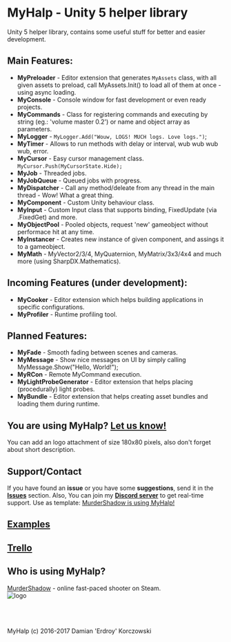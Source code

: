# MyHalp - Unity 5 helper library
Unity 5 helper library, contains some useful stuff for better and easier development.

## Main Features:
 - **MyPreloader** - Editor extension that generates `MyAssets` class, with all given assets to preload, call MyAssets.Init() to load all of them at once - using async loading.
 - **MyConsole** - Console window for fast development or even ready projects.
 - **MyCommands** - Class for registering commands and executing by string (eg.: 'volume master 0.2') or name and object array as parameters.
 - **MyLogger** - `MyLogger.Add("Wouw, LOGS! MUCH logs. Love logs.")`;
 - **MyTimer** - Allows to run methods with delay or interval, wub wub wub wub, error.
 - **MyCursor** - Easy cursor management class. `MyCursor.Push(MyCursorState.Hide);`
 - **MyJob** - Threaded jobs.
 - **MyJobQueue** - Queued jobs with progress.
 - **MyDispatcher** - Call any method/deleate from any thread in the main thread - Wow! What a great thing.
 - **MyComponent** - Custom Unity behaviour class.
 - **MyInput** - Custom Input class that supports binding, FixedUpdate (via .FixedGet) and more.
 - **MyObjectPool** - Pooled objects, request 'new' gameobject without performace hit at any time.
 - **MyInstancer** - Creates new instance of given component, and assings it to a gameobject.
 - **MyMath** - MyVector2/3/4, MyQuaternion, MyMatrix/3x3/4x4 and much more (using SharpDX.Mathematics).

## Incoming Features (under development):
 - **MyCooker** - Editor extension which helps building applications in specific configurations.
 - **MyProfiler** - Runtime profiling tool.
 
## Planned Features:
 - **MyFade** - Smooth fading between scenes and cameras.
 - **MyMessage** - Show nice messages on UI by simply calling MyMessage.Show("Hello, World!");
 - **MyRCon** - Remote MyCommand execution.
 - **MyLightProbeGenerator** - Editor extension that helps placing (procedurally) light probes.
 - **MyBundle** - Editor extension that helps creating asset bundles and loading them during runtime.

## You are using MyHalp? [Let us know!](https://github.com/Erdroy/MyHalp/issues) 
You can add an logo attachment of size 180x80 pixels, also don't forget about short description.

## Support/Contact
If you have found an **issue** or you have some **suggestions**, send it in the **[Issues](https://github.com/Erdroy/MyHalp/issues)** section.
Also, You can join my **[Discord server](https://discord.gg/ybJaGtb)** to get real-time support.
Use as template: [MurderShadow is using MyHalp!](https://github.com/Erdroy/MyHalp/issues/2)

## [Examples](https://github.com/Erdroy/MyHalpExamples)

## [Trello](https://trello.com/b/2FMBpoOG/myhalp)

## Who is using MyHalp?
[MurderShadow](http://store.steampowered.com/app/506690) - online fast-paced shooter on Steam. <br>
![logo](https://cloud.githubusercontent.com/assets/7634316/26507479/cbf91cd4-4250-11e7-8bfc-9ff427489e72.png)

<br><br><br>
MyHalp (c) 2016-2017 Damian 'Erdroy' Korczowski

